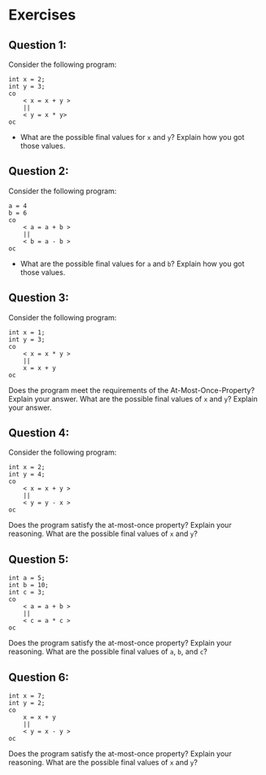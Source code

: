 # Exercises
## Question 1:
Consider the following program:

```
int x = 2;
int y = 3;
co
	< x = x + y >
	||
	< y = x * y>
oc
```
- What are the possible final values for `x` and `y`? Explain how you got those values.

## Question 2: 
Consider the following program: 

```
a = 4
b = 6
co
    < a = a + b >
    ||
    < b = a - b >
oc
```
- What are the possible final values for `a` and `b`? Explain how you got those values. 

## Question 3: 
Consider the following program:
```
int x = 1;
int y = 3;
co 
    < x = x * y > 
    || 
    x = x + y
oc
```
Does the program meet the requirements of the At-Most-Once-Property? Explain
your answer. What are the possible final values of `x` and `y`? Explain your answer.

## Question 4:
Consider the following program:

```
int x = 2;
int y = 4;
co
    < x = x + y >
    ||
    < y = y - x >
oc
```
Does the program satisfy the at-most-once property? Explain your reasoning.
What are the possible final values of `x` and `y`?

## Question 5: 
```
int a = 5;
int b = 10;
int c = 3;
co
    < a = a + b >
    ||
    < c = a * c >
oc
```
Does the program satisfy the at-most-once property? Explain your reasoning.
What are the possible final values of `a`, `b`, and `c`?

## Question 6: 
```
int x = 7;
int y = 2;
co
    x = x + y
    ||
    < y = x - y >
oc
```
Does the program satisfy the at-most-once property? Explain your reasoning.
What are the possible final values of `x` and `y`?
